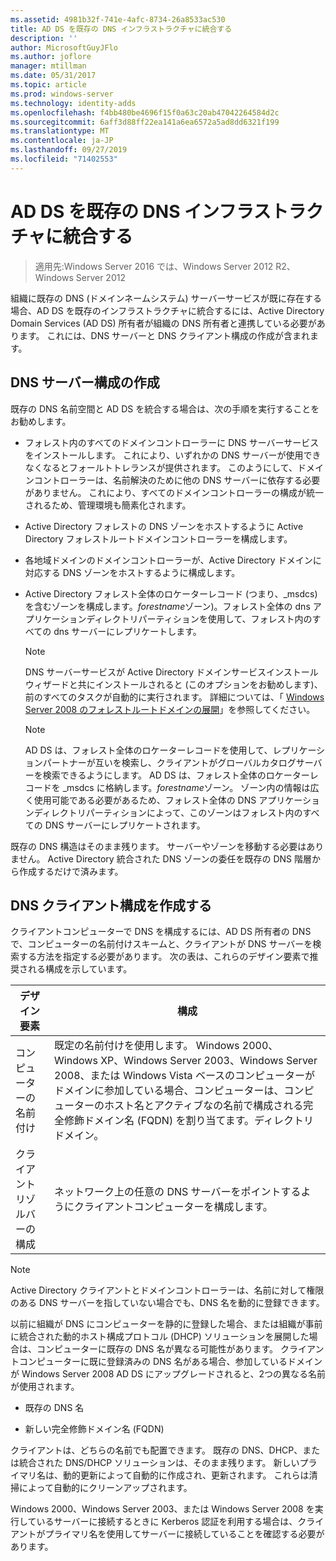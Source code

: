 ```yaml
---
ms.assetid: 4981b32f-741e-4afc-8734-26a8533ac530
title: AD DS を既存の DNS インフラストラクチャに統合する
description: ''
author: MicrosoftGuyJFlo
ms.author: joflore
manager: mtillman
ms.date: 05/31/2017
ms.topic: article
ms.prod: windows-server
ms.technology: identity-adds
ms.openlocfilehash: f4bb480be4696f15f0a63c20ab47042264584d2c
ms.sourcegitcommit: 6aff3d88ff22ea141a6ea6572a5ad8dd6321f199
ms.translationtype: MT
ms.contentlocale: ja-JP
ms.lasthandoff: 09/27/2019
ms.locfileid: "71402553"
---
```

# <a name="integrating-ad-ds-into-an-existing-dns-infrastructure"></a>AD DS を既存の DNS インフラストラクチャに統合する

>適用先:Windows Server 2016 では、Windows Server 2012 R2、Windows Server 2012

組織に既存の DNS (ドメインネームシステム) サーバーサービスが既に存在する場合、AD DS を既存のインフラストラクチャに統合するには、Active Directory Domain Services (AD DS) 所有者が組織の DNS 所有者と連携している必要があります。 これには、DNS サーバーと DNS クライアント構成の作成が含まれます。  
  
## <a name="creating-a-dns-server-configuration"></a>DNS サーバー構成の作成  
既存の DNS 名前空間と AD DS を統合する場合は、次の手順を実行することをお勧めします。  
  
-   フォレスト内のすべてのドメインコントローラーに DNS サーバーサービスをインストールします。 これにより、いずれかの DNS サーバーが使用できなくなるとフォールトトレランスが提供されます。 このようにして、ドメインコントローラーは、名前解決のために他の DNS サーバーに依存する必要がありません。 これにより、すべてのドメインコントローラーの構成が統一されるため、管理環境も簡素化されます。  
  
-   Active Directory フォレストの DNS ゾーンをホストするように Active Directory フォレストルートドメインコントローラーを構成します。  
  
-   各地域ドメインのドメインコントローラーが、Active Directory ドメインに対応する DNS ゾーンをホストするように構成します。  
  
-   Active Directory フォレスト全体のロケーターレコード (つまり、_msdcs) を含むゾーンを構成します。*forestname*ゾーン)。フォレスト全体の dns アプリケーションディレクトリパーティションを使用して、フォレスト内のすべての dns サーバーにレプリケートします。  
  
    > [!NOTE]  
    > DNS サーバーサービスが Active Directory ドメインサービスインストールウィザードと共にインストールされると (このオプションをお勧めします)、前のすべてのタスクが自動的に実行されます。 詳細については、「 [Windows Server 2008 のフォレストルートドメインの展開](https://technet.microsoft.com/library/cc731174.aspx)」を参照してください。  
  
    > [!NOTE]  
    > AD DS は、フォレスト全体のロケーターレコードを使用して、レプリケーションパートナーが互いを検索し、クライアントがグローバルカタログサーバーを検索できるようにします。 AD DS は、フォレスト全体のロケーターレコードを _msdcs に格納します。*forestname*ゾーン。 ゾーン内の情報は広く使用可能である必要があるため、フォレスト全体の DNS アプリケーションディレクトリパーティションによって、このゾーンはフォレスト内のすべての DNS サーバーにレプリケートされます。  
  
既存の DNS 構造はそのまま残ります。 サーバーやゾーンを移動する必要はありません。 Active Directory 統合された DNS ゾーンの委任を既存の DNS 階層から作成するだけで済みます。  
  
## <a name="creating-the-dns-client-configuration"></a>DNS クライアント構成を作成する  
クライアントコンピューターで DNS を構成するには、AD DS 所有者の DNS で、コンピューターの名前付けスキームと、クライアントが DNS サーバーを検索する方法を指定する必要があります。 次の表は、これらのデザイン要素で推奨される構成を示しています。  
  
|デザイン要素|構成|  
|------------------|-----------------|  
|コンピューターの名前付け|既定の名前付けを使用します。 Windows 2000、Windows XP、Windows Server 2003、Windows Server 2008、または Windows Vista ベースのコンピューターがドメインに参加している場合、コンピューターは、コンピューターのホスト名とアクティブなの名前で構成される完全修飾ドメイン名 (FQDN) を割り当てます。ディレクトリドメイン。|  
|クライアントリゾルバーの構成|ネットワーク上の任意の DNS サーバーをポイントするようにクライアントコンピューターを構成します。|  
  
> [!NOTE]  
> Active Directory クライアントとドメインコントローラーは、名前に対して権限のある DNS サーバーを指していない場合でも、DNS 名を動的に登録できます。  
  
以前に組織が DNS にコンピューターを静的に登録した場合、または組織が事前に統合された動的ホスト構成プロトコル (DHCP) ソリューションを展開した場合は、コンピューターに既存の DNS 名が異なる可能性があります。 クライアントコンピューターに既に登録済みの DNS 名がある場合、参加しているドメインが Windows Server 2008 AD DS にアップグレードされると、2つの異なる名前が使用されます。  
  
-   既存の DNS 名  
  
-   新しい完全修飾ドメイン名 (FQDN)  
  
クライアントは、どちらの名前でも配置できます。 既存の DNS、DHCP、または統合された DNS/DHCP ソリューションは、そのまま残ります。 新しいプライマリ名は、動的更新によって自動的に作成され、更新されます。 これらは清掃によって自動的にクリーンアップされます。  
  
Windows 2000、Windows Server 2003、または Windows Server 2008 を実行しているサーバーに接続するときに Kerberos 認証を利用する場合は、クライアントがプライマリ名を使用してサーバーに接続していることを確認する必要があります。  
  


